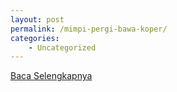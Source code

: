 ```yaml
---
layout: post
permalink: /mimpi-pergi-bawa-koper/
categories:
    - Uncategorized
---
```


[Baca Selengkapnya](/07)